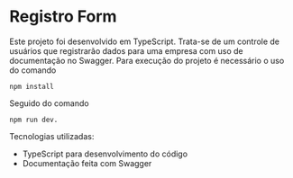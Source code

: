 # Registro Form

Este projeto foi desenvolvido em TypeScript. Trata-se de um controle de usuários que registrarão dados para uma empresa com uso de documentação no Swagger.
Para execução do projeto é necessário o uso do comando 
```
npm install
```
Seguido do comando 
```
npm run dev.
```
Tecnologias utilizadas: 
* TypeScript para desenvolvimento do código
* Documentação feita com Swagger